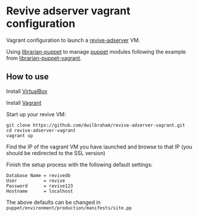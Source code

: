 # Revive adserver vagrant configuration

Vagrant configuration to launch a 
[revive-adserver](https://github.com/revive-adserver/revive-adserver) VM.

Using [librarian-puppet](https://github.com/rodjek/librarian-puppet) to manage
[puppet](http://puppetlabs.com/) modules following the example from 
[librarian-puppet-vagrant](https://github.com/purple52/librarian-puppet-vagrant).

## How to use

Install [VirtualBox](https://www.virtualbox.org/wiki/Downloads)

Install [Vagrant](http://www.vagrantup.com/downloads.html)

Start up your revive VM:

    git clone https://github.com/dwilbraham/revive-adserver-vagrant.git
    cd revive-adserver-vagrant
    vagrant up

Find the IP of the vagrant VM you have launched and browse to that IP (you should be redirected to the SSL version)

Finish the setup process with the following default settings:

    Database Name = revivedb
    User          = revive
    Password      = revive123
    Hostname      = localhost

The above defaults can be changed in ```puppet/environment/production/manifests/site.pp```

